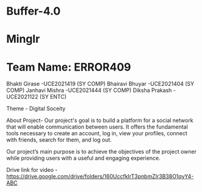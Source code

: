 
# Buffer-4.0

# Minglr

# Team Name: ERROR409

Bhakti Girase -UCE2021419 (SY COMP)
Bhairavi Bhuyar -UCE2021404 (SY COMP)
Janhavi Mishra -UCE2021444 (SY COMP)
Diksha Prakash -UCE2021122 (SY ENTC)

Theme - Digital Soceity

About Project-
Our project's goal is to build a platform for a social network that will enable communication between users. It offers the fundamental tools necessary to create an account, log in, view your profiles, connect with friends, search for them, and log out.

Our project’s main purpose is to achieve the objectives of the project owner  while providing users with a useful and engaging experience.

Drive link for video - https://drive.google.com/drive/folders/160UccfkIrT3pnbmZIr3B38O1qyY4-ABC

